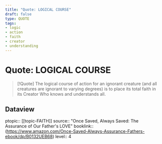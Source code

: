 ```yaml
---
title: "Quote: LOGICAL COURSE"
draft: false
type: QUOTE
tags:
- logic
- action
- faith
- creator
- understanding
---
```


# Quote: LOGICAL COURSE
> [!Quote]
> The logical course of action for an ignorant creature (and all creatures are ignorant to varying degrees) is to place its total faith in its Creator Who knows and understands all.

## Dataview
ptopic:: [[topic-FAITH]]
source:: "Once Saved, Always Saved: The Assurance of Our Father's LOVE"
booklink:: (https://www.amazon.com/Once-Saved-Always-Assurance-Fathers-ebook/dp/B0132UEB68)
level:: 4